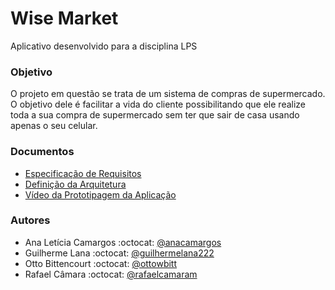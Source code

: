 # Wise Market

Aplicativo desenvolvido para a disciplina LPS

### Objetivo

O projeto em questão se trata de um sistema de compras de supermercado. O objetivo dele é facilitar a vida do cliente possibilitando que ele realize toda a sua compra de supermercado sem ter que sair de casa usando apenas o seu celular.



### Documentos

* [Especificação de Requisitos](https://drive.google.com/file/d/1mprVD5-ITopatgnGM4qyDJX2EG0bCNi5/view?usp=sharing)
* [Definição da Arquitetura](https://drive.google.com/file/d/1t7LG7Ov1xkTQHOWeJS78ZijRVh1OU487/view?usp=sharing)
* [Vídeo da Prototipagem da Aplicação](https://youtu.be/EMj7uifzObg)





### Autores

* Ana Letícia Camargos :octocat: [@anacamargos](https://github.com/anacamargos)
* Guilherme Lana :octocat: [@guilhermelana222](https://github.com/GuilhermeLana222)
* Otto Bittencourt :octocat: [@ottowbitt](https://github.com/OttoWBitt)
* Rafael Câmara :octocat: [@rafaelcamaram](https://github.com/rafaelcamaram)


